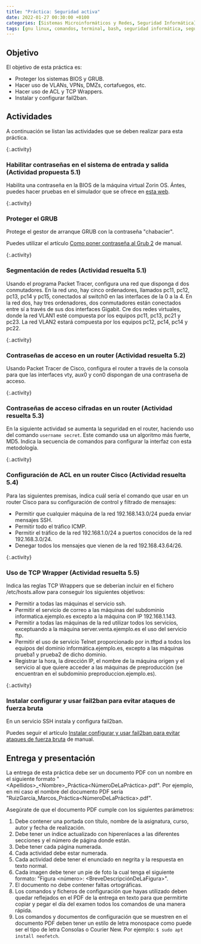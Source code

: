 ```yaml
---
title: "Práctica: Seguridad activa"
date: 2022-01-27 00:30:00 +0100
categories: [Sistemas Microinformáticos y Redes, Seguridad Informática]
tags: [gnu linux, comandos, terminal, bash, seguridad informática, seguridad activa, smr, packet tracer, práctica]
---
```


## Objetivo

El objetivo de esta práctica es:

- Proteger los sistemas BIOS y GRUB.
- Hacer uso de VLANs, VPNs, DMZs, cortafuegos, etc.
- Hacer uso de ACL y TCP Wrappers.
- Instalar y configurar fail2ban.

## Actividades

A continuación se listan las actividades que se deben realizar para esta práctica.

{:.activity}
### Habilitar contraseñas en el sistema de entrada y salida (Actividad propuesta 5.1)

Habilita una contraseña en la BIOS de la máquina virtual Zorin OS. Ántes, puedes hacer pruebas en el simulador que se ofrece en [esta web](https://www.grs-software.de/sims/bios/phoenix/pages).

{:.activity}
### Proteger el GRUB

Protege el gestor de arranque GRUB con la contraseña "chabacier". 

Puedes utilizar el artículo [Como poner contraseña al Grub 2](https://www.megamanuales.es/como-poner-contrasena-al-grub-2/) de manual.

{:.activity}
### Segmentación de redes (Actividad resuelta 5.1)

Usando el programa Packet Tracer, configura una red que disponga d dos conmutadores. En la red uno, hay cinco ordenadores, llamados pc11, pc12, pc13, pc14 y pc15, conectados al switch0 en las interfaces de la 0 a la 4. En la red dos, hay tres ordenadores, dos conmutadores están conectados entre sí a través de sus dos interfaces Gigabit. Cre dos redes virtuales, donde la red VLAN1 esté compuesta por los equipos pc11, pc13, pc21 y pc23. La red VLAN2 estará compuesta por los equipos pc12, pc14, pc14 y pc22.

{:.activity}
### Contraseñas de acceso en un router (Actividad resuelta 5.2)

Usando Packet Tracer de Cisco, configura el router a través de la consola para que las interfaces vty, aux0 y con0 dispongan de una contraseña de acceso.

{:.activity}
### Contraseñas de acceso cifradas en un router (Actividad resuelta 5.3)

En la siguiente actividad se aumenta la seguridad en el router, haciendo uso del comando `username secret`. Este comando usa un algoritmo más fuerte, MD5. Indica la secuencia de comandos para configurar la interfaz con esta metodología.

{:.activity}
### Configuración de ACL en un router Cisco (Actividad resuelta 5.4)

Para las siguientes premisas, indica cuál sería el comando que usar en un router Cisco para su configuración de control y filtrado de mensajes:

- Permitir que cualquier máquina de la red 192.168.143.0/24 pueda enviar mensajes SSH.
- Permitir todo el tráfico ICMP.
- Permitir el tráfico de la red 192.168.1.0/24 a puertos conocidos de la red 192.168.3.0/24.
- Denegar todos los mensajes que vienen de la red 192.168.43.64/26.

{:.activity}
### Uso de TCP Wrapper (Actividad resuelta 5.5)

Indica las reglas TCP Wrappers que se deberían incluir en el fichero /etc/hosts.allow para conseguir los siguientes objetivos:

- Permitir a todas las máquinas el servicio ssh.
- Permitir el servicio de correo a las máquinas del subdominio informatica.ejemplo.es excepto a la máquina con IP 192.168.1.143.
- Permitir a todas las máquinas de la red utilizar todos los servicios, exceptuando a la máquina server.venta.ejemplo.es el uso del servicio ftp.
- Permitir el uso de servicio Telnet proporcionado por in.tftpd a todos los equipos del dominio informática.ejemplo.es, excepto a las máquinas prueba1 y prueba2 de dicho dominio. 
- Registrar la hora, la dirección IP, el nombre de la máquina origen y el servicio al que quiere acceder a las máquinas de preproducción (se encuentran en el subdominio preproduccion.ejemplo.es).


{:.activity}
### Instalar configurar y usar fail2ban para evitar ataques de fuerza bruta

En un servicio SSH instala y configura fail2ban. 

Puedes seguir el artículo [Instalar configurar y usar fail2ban para evitar ataques de fuerza bruta](https://geekland.eu/instalar-configurar-y-usar-fail2ban-para-evitar-ataques-de-fuerza-bruta/)  de manual.

## Entrega y presentación

La entrega de esta práctica debe ser un documento PDF con un nombre en el siguiente formato "\<Apellidos\>_\<Nombre\>_Práctica\<NúmeroDeLaPráctica\>.pdf". Por ejemplo, en mi caso el nombre del documento PDF sería "RuizGarcía_Marcos_Práctica\<NúmeroDeLaPráctica\>.pdf".

Asegúrate de que el documento PDF cumple con los siguientes parámetros:

1. Debe contener una portada con título, nombre de la asignatura, curso, autor y fecha de realización.
2. Debe tener un índice actualizado con hiperenlaces a las diferentes secciones y el número de página donde están.
3. Debe tener cada página numerada.
4. Cada actividad debe estar numerada. 
5. Cada actividad debe tener el enunciado en negrita y la respuesta en texto normal.
6. Cada imagen debe tener un pie de foto la cual tenga el siguiente formato: "Figura \<número\>: \<BreveDescripciónDeLaFigura\>".
7. El documento no debe contener faltas ortográficas.
8. Los comandos y ficheros de configuración que hayas utilizado deben quedar reflejados en el PDF de la entrega en texto para que permitirte copiar y pegar el día del examen todos los comandos de una manera rápida.
9. Los comandos y documentos de configuración que se muestren en el documento PDF deben tener un estilo de letra monospace como puede ser el tipo de letra Consolas o Courier New. Por ejemplo: `$ sudo apt install neofetch`.